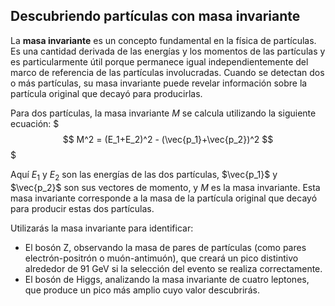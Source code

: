 ## Descubriendo partículas con masa invariante
La **masa invariante** es un concepto fundamental en la física de partículas. Es una cantidad derivada de las energías y los momentos de las partículas y es particularmente útil porque permanece igual independientemente del marco de referencia de las partículas involucradas. Cuando se detectan dos o más partículas, su masa invariante puede revelar información sobre la partícula original que decayó para producirlas.

Para dos partículas, la masa invariante $M$ se calcula utilizando la siguiente ecuación:
$$$
M^2 = (E_1+E_2)^2 - (\vec{p_1}+\vec{p_2})^2
$$$

Aquí $E_1$ y $E_2$ son las energías de las dos partículas, $\vec{p_1}$ y $\vec{p_2}$ son sus vectores de momento, y $M$ es la masa invariante. Esta masa invariante corresponde a la masa de la partícula original que decayó para producir estas dos partículas.

Utilizarás la masa invariante para identificar:
- El bosón Z, observando la masa de pares de partículas (como pares electrón-positrón o muón-antimuón), que creará un pico distintivo alrededor de 91 GeV si la selección del evento se realiza correctamente.
- El bosón de Higgs, analizando la masa invariante de cuatro leptones, que produce un pico más amplio cuyo valor descubrirás.